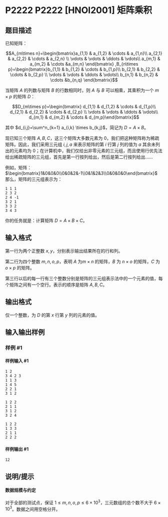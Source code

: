 # P2222 P2222 [HNOI2001] 矩阵乘积

## 题目描述

已知矩阵：

$$A_{m\times n}=\begin{bmatrix}a_{1,1} & a_{1,2} & \cdots & a_{1,n}\\ a_{2,1} & a_{2,2} & \cdots & a_{2,n} \\ \vdots & \vdots & \ddots & \vdots\\ a_{m,1} & a_{m,2} & \cdots &a_{m,n} \end{bmatrix} ,B_{n\times p}=\begin{bmatrix}b_{1,1} & b_{1,2} & \cdots & b_{1,p}\\ b_{2,1} & b_{2,2} & \cdots & b_{2,p} \\ \vdots & \vdots & \ddots & \vdots\\ b_{n,1} & b_{n,2} & \cdots &b_{n,q} \end{bmatrix}$$

当矩阵 $A$ 的列数与矩阵 $B$ 的行数相同时，则 $A$ 与 $B$ 可以相乘，其乘积为一个 $m\times p$ 的矩阵 $D$：

$$D_{m\times p}=\begin{bmatrix} d_{1,1} & d_{1,2} & \cdots & d_{1,p}\\ d_{2,1} & d_{2,2} & \cdots & d_{2,p} \\ \vdots & \vdots & \ddots & \vdots\\ d_{m,1} & d_{m,2} & \cdots & d_{m,p}\end{bmatrix}$$

其中 $d_{i,j}=\sum^n_{k=1} a_{i,k} \times b_{k,j}$，简记为 $D=A\times B$。

现已知三个矩阵 $A,B,C$，这三个矩阵大多数元素为 $0$，我们把这种矩阵称为稀疏矩阵。因此，我们采用三元组 $i,j,a$ 来表示矩阵的第 $i$ 行第 $j$ 列的值为 $a$ 其余未列出的元素均为 $0$；在计算机中，我们仅给出非零元素的三元组，而且使用行优先法给出稀疏矩阵的三元组，首先是第一行按列给出，然后是第二行按列给出……

例如，矩阵：$\begin{bmatrix}1&0&0&0\\0&0&2&-1\\0&1&2&3\\0&0&0&0\end{bmatrix}$ 那么，矩阵的三元组表示为：

```plain
1 1 1
2 3 2
2 4 -1
3 2 1 
3 3 2
3 4 3
```

你的任务就是：计算矩阵 $D=A\times B\times C$。

## 输入格式

第一行为两个正整数 $x,y$，分别表示输出结果所在的行和列。

第二行为四个整数 $m,n,o,p$，表明 $A$ 为$m\times n$ 的矩阵，$B$ 为 $n\times o$ 的矩阵，$C$ 为 $o\times p$ 的矩阵。

第三行以后的每一行有三个整数分别是矩阵的三元组表示法中的一个元素的值，每个矩阵之间有一个空行。表示的顺序是矩阵 $A,B,C$。


## 输出格式

仅一个整数，为 $D$ 的第 $x$ 行第 $y$ 列的元素的值。

## 输入输出样例

### 样例 #1

#### 样例输入 #1

```
1 2                       
3 4 2 3
1 1 3
1 4 5
2 2 1
3 1 2

1 2 2
2 1 1
3 1 2
3 2 4

1 2 2
1 3 3
2 1 1
2 2 2
```

#### 样例输出 #1

```
12
```

## 说明/提示

#### 数据规模与约定
对于全部的测试点，保证 $1\le m,n,o,p\le 6\times 10^3$，三元数组的总个数不大于 $6\times 10^3$。数据之间用空格分开。
